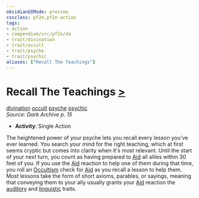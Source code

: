 ```yaml
---
obsidianUIMode: preview
cssclass: pf2e,pf2e-action
tags:
- action
- compendium/src/pf2e/da
- trait/divination
- trait/occult
- trait/psyche
- trait/psychic
aliases: ["Recall The Teachings"]
---
```

# Recall The Teachings [>](/rules/core-rulebook/chapter-9-playing-the-game.md#Actions "Single Action")
[divination](/rules/traits/divination.md)  [occult](/rules/traits/occult.md)  [psyche](/rules/traits/psyche-da.md)  [psychic](/rules/traits/psychic-da.md)  
*Source: Dark Archive p. 15*  

- **Activity**: Single Action

The heightened power of your psyche lets you recall every lesson you've ever learned. You search your mind for the right teaching, which at first seems cryptic but comes into clarity when it's most relevant. Until the start of your next turn, you count as having prepared to [Aid](/rules/actions/aid.md) all allies within 30 feet of you. If you use the [Aid](/rules/actions/aid.md) reaction to help one of them during that time, you roll an [Occultism](/compendium/skills.md#Occultism) check for [Aid](/rules/actions/aid.md) as you recall a lesson to help them. Most lessons take the form of short axioms, parables, or sayings, meaning that conveying them to your ally usually grants your [Aid](/rules/actions/aid.md) reaction the [auditory](/rules/traits/auditory.md) and [linguistic](/rules/traits/linguistic.md) traits.